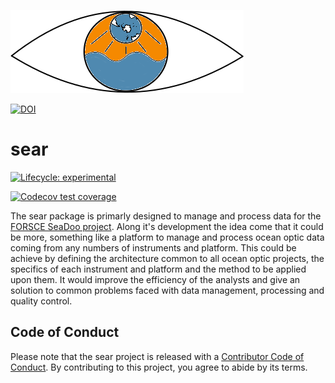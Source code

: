 

![test](inst/app/www/logo_sear.png)

[![DOI](https://zenodo.org/badge/DOI/10.5281/zenodo.7459254.svg)](https://doi.org/10.5281/zenodo.7459254)


# sear
  <!-- badges: start -->
  [![Lifecycle: experimental](https://img.shields.io/badge/lifecycle-experimental-orange.svg)](https://lifecycle.r-lib.org/articles/stages.html#experimental)
  <!-- badges: end -->
  
  <!-- badges: start -->
  [![Codecov test coverage](https://codecov.io/gh/raphidoc/sear/branch/main/graph/badge.svg)](https://app.codecov.io/gh/raphidoc/sear?branch=main)
  <!-- badges: end -->
  
The sear package is primarly designed to manage and process data for the [FORSCE SeaDoo project](https://ldgizc.uqar.ca/Web/infrastructures-et-equipements/forsce#forsce-english). Along it's development the idea come that it could be more, something like a platform to manage and process ocean optic data coming from any numbers of instruments and platform. This could be achieve by defining the architecture common to all ocean optic projects, the specifics of each instrument and platform and the method to be applied upon them. It would improve the efficiency of the analysts and give an solution to common problems faced with data management, processing and quality control.
  
## Code of Conduct
  
  Please note that the sear project is released with a [Contributor Code of Conduct](https://contributor-covenant.org/version/2/1/CODE_OF_CONDUCT.html). By contributing to this project, you agree to abide by its terms.
